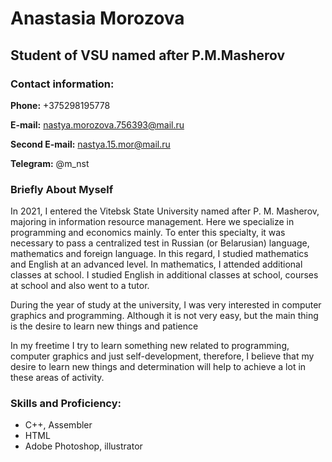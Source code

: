 # Anastasia Morozova
## Student of VSU named after P.M.Masherov
### Contact information:
**Phone:** +375298195778

**E-mail:** nastya.morozova.756393@mail.ru

**Second E-mail:** nastya.15.mor@mail.ru

**Telegram:** @m_nst
### Briefly About Myself
In 2021, I entered the Vitebsk State University named after P. M. Masherov, majoring in information resource management. Here we specialize in programming and economics mainly. To enter this specialty, it was necessary to pass a centralized test in Russian (or Belarusian) language, mathematics and foreign language. In this regard, I studied mathematics and English at an advanced level. In mathematics, I attended additional classes at school. I studied English in additional classes at school, courses at school and also went to a tutor. 

During the year of study at the university, I was very interested in computer graphics and programming. Although it is not very easy, but the main thing is the desire to learn new things and patience

In my freetime I try to learn something new related to programming, computer graphics and just self-development, therefore, I believe that my desire to learn new things and determination will help to achieve a lot in these areas of activity.
### Skills and Proficiency:
- C++, Assembler
- HTML
- Adobe Photoshop, illustrator
